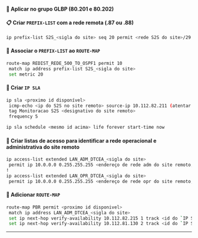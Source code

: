 #### 🔄 Aplicar no grupo **GLBP** (80.201 e 80.202)

#### 📋 Criar `PREFIX-LIST` com a rede remota (.87 ou .88)
~~~bash
ip prefix-list S2S_<sigla do site> seq 20 permit <rede S2S do site>/29
~~~

#### 🔁 Associar o `PREFIX-LIST` ao `ROUTE-MAP`
~~~bash
route-map REDIST_REDE_500_TO_OSPF1 permit 10 
 match ip address prefix-list S2S_<sigla do site>
 set metric 20
~~~

#### 📶 Criar `IP SLA`
~~~bash
ip sla <proximo id disponível>
 icmp-echo <ip do S2S no site remoto> source-ip 10.112.82.211 (atentar que no 80.202 o source-ip será 10.112.82.212)
 tag Monitoracao S2S <designativo do site remoto>
 frequency 5

ip sla schedule <mesmo id acima> life forever start-time now
~~~

#### 📶 Criar listas de acesso para identificar a rede operacional e administrativa do site remoto
~~~bash
ip access-list extended LAN_ADM_DTCEA_<sigla do site>
 permit ip 10.0.0.0 0.255.255.255 <endereço de rede adm do site remoto, conforme PHPIPHAM> 0.0.3.255
!
ip access-list extended LAN_OPR_DTCEA_<sigla do site>
 permit ip 10.0.0.0 0.255.255.255 <endereço de rede opr do site remoto, conforme PHPIPHAM> 0.0.3.255
~~~

#### 📶 Adicionar `ROUTE-MAP`
~~~bash
route-map PBR permit <proximo id disponivel> 
 match ip address LAN_ADM_DTCEA_<sigla do site>
 set ip next-hop verify-availability 10.112.82.215 1 track <id do `IP SLA` criado acima>
 set ip next-hop verify-availability 10.112.81.130 2 track <id do `IP SLA` usado para monitorar o mpls do site remoto>
~~~

---
